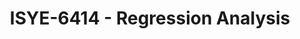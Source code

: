 ---
layout: course
title: ISYE-6414 - Regression Analysis
aliases: 
course_id: ISYE-6414
permalink: /ISYE-6414/
---